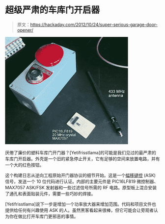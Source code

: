 # 超级严肃的车库门开启器

> 原文：<https://hackaday.com/2012/10/24/super-serious-garage-door-opener/>

[![](img/76e60648457c0af9151f11183a255dc4.png "Serious Garage Door Opener")](http://hackaday.com/2012/10/24/super-serious-garage-door-opener/attachment/100920121741/)

厌倦了廉价的塑料车库门开门器？[Yetifrisstlama]的可能是我们见过的最严肃的车库门开启器。外壳是一个旧的紧急停止开关，它有足够的空间来放置电路，并有一个大的红色按钮。

这个构建日志从逆向工程原始开门器协议的细节开始。这是一个[幅移键控](http://en.wikipedia.org/wiki/Amplitude-shift_keying "Amplitude Shift Keying") (ASK)信号，发送一个 10 位代码进行认证。内部的主要元件是 PIC16LF819 微控制器、MAX7057 ASK/FSK 发射器和一些过滤信号所需的 RF 电路。原型板上混合安装了通孔和表面贴装元件，需要一些巧妙的焊接。

[Yetifrisstlama]说下一步是增加一个功率放大器来增加范围。代码和项目文件也提供给任何有兴趣使用 ASK 的人。虽然黑客看起来很棒，但它可能会让旁观者认为你在做比打开车库门更邪恶的事情。